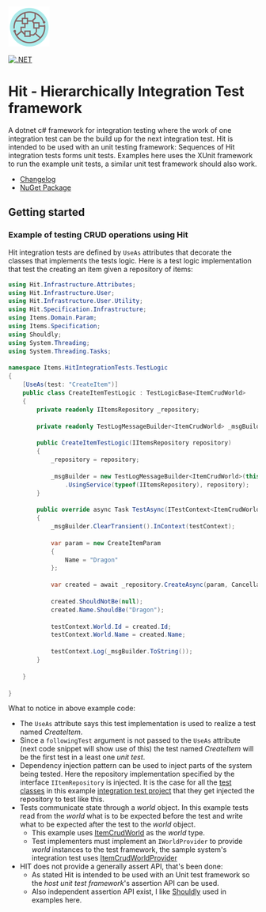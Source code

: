 ![](images/logo.png?raw=true)

[![.NET](https://github.com/Aha43/Hit/actions/workflows/dotnet.yml/badge.svg)](https://github.com/Aha43/Hit/actions/workflows/dotnet.yml)

# Hit - Hierarchically Integration Test framework

A  dotnet c# framework for integration testing where the work of one integration test can be the build up for the next integration test. Hit is intended to be used with an unit testing framework: Sequences of Hit integration tests forms unit tests. Examples here uses the XUnit framework to run the example unit tests, a similar unit test framework should also work.

* [Changelog](https://github.com/Aha43/Hit/blob/main/CHANGELOG.md)
* [NuGet Package](https://www.nuget.org/packages/Hit/)

## Getting started

### Example of testing CRUD operations using Hit

Hit integration tests are defined by `UseAs` attributes that decorate the classes that implements the tests logic. Here is a test logic implementation that test the creating an item given a repository of items:
```csharp
using Hit.Infrastructure.Attributes;
using Hit.Infrastructure.User;
using Hit.Infrastructure.User.Utility;
using Hit.Specification.Infrastructure;
using Items.Domain.Param;
using Items.Specification;
using Shouldly;
using System.Threading;
using System.Threading.Tasks;

namespace Items.HitIntegrationTests.TestLogic
{
    [UseAs(test: "CreateItem")]
    public class CreateItemTestLogic : TestLogicBase<ItemCrudWorld>
    {
        private readonly IItemsRepository _repository;

        private readonly TestLogMessageBuilder<ItemCrudWorld> _msgBuilder;

        public CreateItemTestLogic(IItemsRepository repository)
        {
            _repository = repository;

            _msgBuilder = new TestLogMessageBuilder<ItemCrudWorld>(this)
                .UsingService(typeof(IItemsRepository), repository);
        }

        public override async Task TestAsync(ITestContext<ItemCrudWorld> testContext)
        {
            _msgBuilder.ClearTransient().InContext(testContext);

            var param = new CreateItemParam
            {
                Name = "Dragon"
            };

            var created = await _repository.CreateAsync(param, CancellationToken.None).ConfigureAwait(false);

            created.ShouldNotBe(null);
            created.Name.ShouldBe("Dragon");

            testContext.World.Id = created.Id;
            testContext.World.Name = created.Name;

            testContext.Log(_msgBuilder.ToString());
        }

    }

}
```
What to notice in above example code:
* The `UseAs` attribute says this test implementation is used to realize a test named *CreateItem*.
* Since a `followingTest` argument is not passed to the `UseAs` attribute (next code snippet will show use of this) the test named *CreateItem* will be the first test in a least one *unit test*.
* Dependency injection pattern can be used to inject parts of the system being tested. Here the repository implementation specified by the interface `IItemRepository` is injected. It is the case for all the [test classes](https://github.com/Aha43/Hit/tree/main/sample_system_src/Items.HitIntegrationTests/TestLogic) in this example [integration test project](https://github.com/Aha43/Hit/tree/main/sample_system_src/Items.HitIntegrationTests) that they get injected the repository to test like this.
* Tests communicate state through a *world* object. In this example tests read from the *world* what is to be expected before the test and write what to be expected after the test to the *world* object.
    * This example uses [ItemCrudWorld](https://github.com/Aha43/Hit/blob/main/sample_system_src/Items.HitIntegrationTests/ItemCrudWorld.cs) as the *world* type.
    * Test implementers must implement an `IWorldProvider` to provide *world* instances to the test framework, the sample system's integration test uses [ItemCrudWorldProvider](https://github.com/Aha43/Hit/blob/main/sample_system_src/Items.HitIntegrationTests/ItemCrudWorldProvider.cs)
* HIT does not provide a generally assert API, that's been done:
    * As stated Hit is intended to be used with an Unit test framework so the *host unit test framework*'s assertion API can be used.
    * Also independent assertion API exist, I like [Shouldly](https://github.com/shouldly/shouldly) used in examples here.
